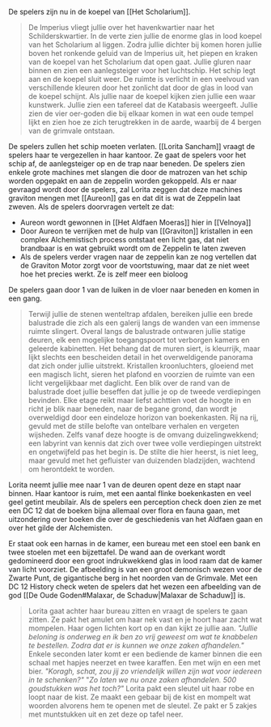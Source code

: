 De spelers zijn nu in de koepel van [[Het Scholarium]]. 

> De Imperius vliegt jullie over het havenkwartier naar het Schilderskwartier. In de verte zien jullie de enorme glas in lood koepel van het Scholarium al liggen. Zodra jullie dichter bij komen horen jullie boven het ronkende geluid van de Imperius uit, het piepen en kraken van de koepel van het Scholarium dat open gaat. Jullie gluren naar binnen en zien een aanlegsteiger voor het luchtschip.
> Het schip legt aan en de koepel sluit weer. De ruimte is verlicht in een veelvoud van verschillende kleuren door het zonlicht dat door de glas in lood van de koepel schijnt. Als jullie naar de koepel kijken zien jullie een waar kunstwerk. Jullie zien een tafereel dat de Katabasis weergeeft. Jullie zien de vier oer-goden die bij elkaar komen in wat een oude tempel lijkt en zien hoe ze zich terugtrekken in de aarde, waarbij de 4 bergen van de grimvale ontstaan.

De spelers zullen het schip moeten verlaten.
[[Lorita Sancham]] vraagt de spelers haar te vergezellen in haar kantoor. Ze gaat de spelers voor het schip af, de aanlegsteiger op en de trap naar beneden. 
De spelers zien enkele grote machines met slangen die door de matrozen van het schip worden opgepakt en aan de zeppelin worden gekoppeld. Als er naar gevraagd wordt door de spelers, zal Lorita zeggen dat  deze machines graviton mengen met [[Aureon]] gas en dat dit is wat de Zeppelin laat zweven. Als de spelers doorvragen vertelt ze dat:
- Aureon wordt gewonnen in [[Het Aldfaen Moeras]] hier in [[Velnoya]]
- Door Aureon te verrijken met de hulp van [[Graviton]] kristallen in een complex Alchemistisch process ontstaat een licht gas, dat niet brandbaar is en wat gebruikt wordt om de Zeppelin te laten zweven
- Als de spelers verder vragen naar de zeppelin kan ze nog vertellen dat de Graviton Motor zorgt voor de voortstuwing, maar dat ze niet weet hoe het precies werkt. Ze is zelf meer een bioloog

De spelers gaan door 1 van de luiken in de vloer naar beneden en komen in een gang.
> Terwijl jullie de stenen wenteltrap afdalen, bereiken jullie een brede balustrade die zich als een galerij langs de wanden van een immense ruimte slingert. Overal langs de balustrade ontwaren jullie statige deuren, elk een mogelijke toegangspoort tot verborgen kamers en geleerde kabinetten. Het behang dat de muren siert, is kleurrijk, maar lijkt slechts een bescheiden detail in het overweldigende panorama dat zich onder jullie uitstrekt.
> Kristallen kroonluchters, gloeiend met een magisch licht, sieren het plafond en voorzien de ruimte van een licht vergelijkbaar met daglicht.
> Een blik over de rand van de balustrade doet jullie beseffen dat jullie je op de tweede verdiepingen bevinden. Elke etage reikt maar liefst achttien voet de hoogte in en richt je blik naar beneden, naar de begane grond, dan wordt je overweldigd door een eindeloze horizon van boekenkasten. Rij na rij, gevuld met de stille belofte van ontelbare verhalen en vergeten wijsheden. Zelfs vanaf deze hoogte is de omvang duizelingwekkend; een labyrint van kennis dat zich over twee volle verdiepingen uitstrekt en ongetwijfeld pas het begin is. De stilte die hier heerst, is niet leeg, maar gevuld met het gefluister van duizenden bladzijden, wachtend om herontdekt te worden.

Lorita neemt jullie mee naar 1 van de deuren opent deze en stapt naar binnen. Haar kantoor is ruim, met een aantal flinke boekenkasten en veel geel getint meubilair.
Als de spelers een perception check doen zien ze met een DC 12 dat de boeken bijna allemaal over flora en fauna gaan, met uitzondering over boeken die over de geschiedenis van het Aldfaen gaan en over het gilde der Alchemisten.

Er staat ook een harnas in de kamer, een bureau met een stoel een bank en twee stoelen met een bijzettafel.
De wand aan de overkant wordt gedomineerd door een groot indrukwekkend glas in lood raam dat de kamer van licht voorziet. De afbeelding is van een groot demonisch wezen voor de Zwarte Punt, de gigantische berg in het noorden van de Grimvale. Met een DC 12 History check weten de spelers dat het wezen een afbeelding van de god [[De Oude Goden#Malaxar, de Schaduw|Malaxar de Schaduw]] is.

> Lorita gaat achter haar bureau zitten en vraagt de spelers te gaan zitten. Ze pakt het amulet om haar nek vast en je hoort haar zacht wat mompelen. Haar ogen lichten kort op en dan kijkt ze jullie aan.
> *"Jullie beloning is onderweg en ik ben zo vrij geweest om wat te knabbelen te bestellen. Zodra dat er is kunnen we onze zaken afhandelen."*
> Enkele seconden later komt er een bediende de kamer binnen die een schaal met hapjes neerzet en twee karaffen. Een met wijn en een met bier.
> *"Koragh, schat, zou jij zo vriendelijk willen zijn wat voor iedereen in te schenken?"*
> "*Zo laten we nu onze zaken afhandelen. 500 goudstukken was het toch?"* Lorita pakt een sleutel uit haar robe en loopt naar de kist. Ze maakt een gebaar bij de kist en mompelt wat woorden alvorens hem te openen met de sleutel. Ze pakt er 5 zakjes met muntstukken uit en zet deze op tafel neer.
> 